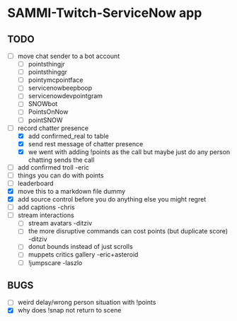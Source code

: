 # SAMMI-Twitch-ServiceNow app

## TODO

- [ ] move chat sender to a bot account
    - [ ] pointsthingjr
    - [ ] pointsthinggr
    - [ ] pointymcpointface
    - [ ] servicenowbeepboop
    - [ ] servicenowdevpointgram
    - [ ] SNOWbot
    - [ ] PointsOnNow
    - [ ] pointSNOW
- [ ] record chatter presence
    - [X] add confirmed_real to table
    - [X] send rest message of chatter presence
    - [X] we went with adding !points as the call but maybe just do any person chatting sends the call
- [ ] add confirmed troll -eric
- [ ] things you can do with points
- [ ] leaderboard
- [X] move this to a markdown file dummy
- [X] add source control before you do anything else you might regret
- [ ] add captions -chris
- [ ] stream interactions
    - [ ] stream avatars -ditziv
    - [ ] the more disruptive commands can cost points (but duplicate score) -ditziv
    - [ ] donut bounds instead of just scrolls
    - [ ] muppets critics gallery -eric+asteroid
    - [ ] !jumpscare -laszlo 

## BUGS

- [ ] weird delay/wrong person situation with !points
- [X] why does !snap not return to scene